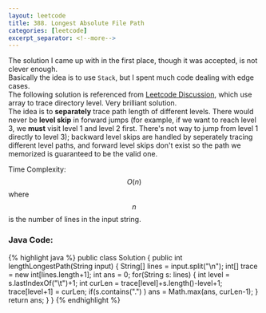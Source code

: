 ```yaml
---
layout: leetcode
title: 388. Longest Absolute File Path
categories: [leetcode]
excerpt_separator: <!--more-->
---
```

The solution I came up with in the first place, though it was accepted, is not clever enough.  
Basically the idea is to use `Stack`, but I spent much code dealing with edge cases.  
The following solution is referenced from [Leetcode Discussion](https://discuss.leetcode.com/topic/55247/9-lines-4ms-java-solution/2), which use array to trace directory level. Very brilliant solution.  
The idea is to **separately** trace path length of different levels. There would never be **level skip** in forward jumps (for example, if we want to reach level 3, we **must** visit level 1 and level 2 first. There's not way to jump from level 1 directly to level 3); backward level skips are handled by seperately tracing different level paths, and forward level skips don't exist so the path we memorized is guaranteed to be the valid one.  

Time Complexity: $$O(n)$$ where $$n$$ is the number of lines in the input string.
<!--more-->

### Java Code:
{% highlight java %}
public class Solution {
    public int lengthLongestPath(String input) {
        String[] lines = input.split("\n");
        int[] trace = new int[lines.length+1];
        int ans = 0;
        for(String s: lines) {
            int level = s.lastIndexOf("\t")+1;
            int curLen = trace[level]+s.length()-level+1;
            trace[level+1] = curLen;
            if(s.contains(".") )
                ans = Math.max(ans, curLen-1);
        }
        return ans;
    }
}
{% endhighlight %}
<div
  class="fb-like"
  data-share="true"
  data-width="450"
  data-show-faces="true">
</div>
<div class="fb-comments" data-href="https://tyge318.github.io/{{page.title}}/" data-numposts="10"></div>
